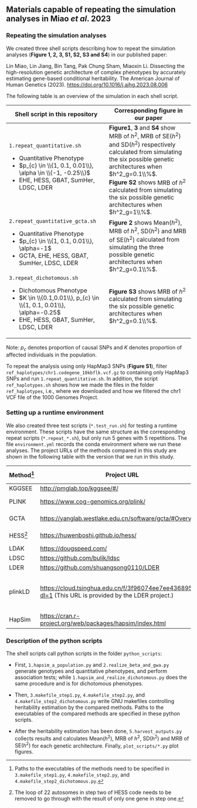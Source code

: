 ## Materials capable of repeating the simulation analyses in Miao *et al*. 2023

### Repeating the simulation analyses

We created three shell scripts describing how to repeat the simulation analyses (**Figure 1, 2, 3, S1, S2, S3 and S4**)
in our published paper:

Lin Miao, Lin Jiang, Bin Tang, Pak Chung Sham, Miaoxin Li.
Dissecting the high-resolution genetic architecture of complex phenotypes by accurately
estimating gene-based conditional heritability.
The American Journal of Human Genetics (2023). https://doi.org/10.1016/j.ajhg.2023.08.006

The following table is an overview of the simulation in each shell script.

| Shell script in this repository                                                                                                                                                              | Corresponding figure in our paper                                                                                                                                                                                                                                                                                                           |
|----------------------------------------------------------------------------------------------------------------------------------------------------------------------------------------------|---------------------------------------------------------------------------------------------------------------------------------------------------------------------------------------------------------------------------------------------------------------------------------------------------------------------------------------------|
| `1.repeat_quantitative.sh`<br/><ul><li>Quantitative Phenotype</li><li>$p_{c} \in \\{1, 0.1, 0.01\\}, \alpha \in \\{-1, -0.25\\}$</li><li>EHE, HESS, GBAT, SumHer, LDSC, LDER</li></ul>       | **Figure1**, **3** and **S4** show $\text{MRB of }h^2$,  $\text{MRB of SE}(h^2)$ and $\text{SD}(h^2)$ respectively calculated from simulating the six possible genetic architectures when $h^2_g=0.1\\%$.<br/>**Figure S2** shows $\text{MRB of}\ h^2$ calculated from simulating the six possible genetic architectures when $h^2_g=1\\%$. |
| `2.repeat_quantitative_gcta.sh`<br/><ul><li>Quantitative Phenotype</li><li>$p_{c} \in \\{1, 0.1, 0.01\\}, \alpha=-1$</li><li>GCTA, EHE, HESS, GBAT, SumHer, LDSC, LDER</li></ul>             | **Figure 2** shows $\text{Mean}(h^2)$, $\text{MRB of }h^2$, $\text{SD}(h^2)$ and $\text{MRB of SE}(h^2)$ calculated from simulating the three possible genetic architectures when $h^2_g=0.1\\%$.                                                                                                                                           |
| `3.repeat_dichotomous.sh`<br/><ul><li>Dichotomous Phenotype</li><li>$K \in \\{0.1,0.01\\}, p_{c} \in \\{1, 0.1, 0.01\\}, \alpha=-0.25$</li><li>EHE, HESS, GBAT, SumHer, LDSC, LDER</li></ul> | **Figure S3** shows $\text{MRB of }h^2$ calculated from simulating the six possible genetic architectures when $h^2_g=0.1\\%$.                                                                                                                                                                                                              |

Note: $p_{c}$ denotes proportion of causal SNPs and $K$ denotes proportion of affected individuals in the
population.

To repeat the analysis using only HapMap3 SNPs (**Figure S1**), filter `ref_haplotypes/chr1.codegene_10kbflk.vcf.gz`
to containing only HapMap3 SNPs and run `1.repeat_quantitative.sh`.
In addition, the script `ref_haplotypes.sh` shows how we made the files in the folder `ref_haplotypes`,
i.e., where we downloaded and how we filtered the chr1 VCF file of the 1000 Genomes Project.

### Setting up a runtime environment

We also created three test scripts (`*.test_run.sh`) for testing a runtime environment. These scripts have the
same structure as the corresponding repeat scripts (`*.repeat_*.sh`), but only run 5 genes with 5 repetitions.
The file `environment.yml` records the conda environment where we run these analyses. The project URLs of the methods
compared in this study are shown in the following table with the version that we run in this study.

| Method[^1] | Project URL                                                                                            | The version we used                                               |
|------------|--------------------------------------------------------------------------------------------------------|-------------------------------------------------------------------|
| KGGSEE     | http://pmglab.top/kggsee/#/                                                                            | v1.1                                                              |
| PLINK      | https://www.cog-genomics.org/plink/                                                                    | v1.90b6.12 (28 Oct 2019)                                          |
| GCTA       | https://yanglab.westlake.edu.cn/software/gcta/#Overview                                                | v1.94.1 (Built at Nov15 2022)                                     |
| HESS[^2]   | https://huwenboshi.github.io/hess/                                                                     | v0.5 (9/October/2017)                                             |
| LDAK       | https://dougspeed.com/                                                                                 | v5.2                                                              |
| LDSC       | https://github.com/bulik/ldsc                                                                          | v1.0.1                                                            |
| LDER       | https://github.com/shuangsong0110/LDER                                                                 | v0.1.0                                                            |
| plinkLD    | https://cloud.tsinghua.edu.cn/f/3f96074ee7ee436895ac/?dl=1 (This URL is provided by the LDER project.) | Created on 2016-6-7. Add shrinkage estimator feature on 2020-8-3. |
| HapSim     | https://cran.r-project.org/web/packages/hapsim/index.html                                              | v0.31                                                             |

[^1]: Paths to the executables of the methods need to be specified in `3.makefile_step1.py`, `4.makefile_step2.py`,
and `4.makefile_step2_dichotomous.py`.

[^2]: The loop of 22 autosomes in step two of HESS code needs to be removed to go through with the result of only one
gene in step one.

### Description of the python scripts

The shell scripts call python scripts in the folder `python_scripts`:

* First, `1.hapsim_a_population.py` and `2.realize_beta_and_gwa.py`
  generate genotypes and quantitative phenotypes, and perform association tests; while
  `1.hapsim_and_realize_dichotomous.py` does the same procedure and is for dichotomous phenotypes.

* Then, `3.makefile_step1.py`, `4.makefile_step2.py`,
  and `4.makefile_step2_dichotomous.py` write GNU makefiles controlling heritability estimation
  by the compared methods. Paths to the executables of the compared methods are specified in these python scripts.

* After the heritability estimation has been done, `5.harvest_outputs.py` collects results and
  calculates $\text{Mean}(h^2)$, $\text{MRB of }h^2$, $\text{SD}(h^2)$ and $\text{MRB of SE}(h^2)$ for each genetic
  architecture. Finally, `plot_scripts/*.py` plot figures.
